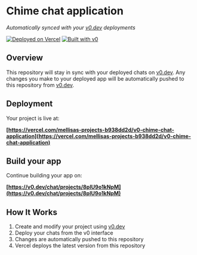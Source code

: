# Chime chat application

*Automatically synced with your [v0.dev](https://v0.dev) deployments*

[![Deployed on Vercel](https://img.shields.io/badge/Deployed%20on-Vercel-black?style=for-the-badge&logo=vercel)](https://vercel.com/mellisas-projects-b938dd2d/v0-chime-chat-application)
[![Built with v0](https://img.shields.io/badge/Built%20with-v0.dev-black?style=for-the-badge)](https://v0.dev/chat/projects/8pIU9o1kNpM)

## Overview

This repository will stay in sync with your deployed chats on [v0.dev](https://v0.dev).
Any changes you make to your deployed app will be automatically pushed to this repository from [v0.dev](https://v0.dev).

## Deployment

Your project is live at:

**[https://vercel.com/mellisas-projects-b938dd2d/v0-chime-chat-application](https://vercel.com/mellisas-projects-b938dd2d/v0-chime-chat-application)**

## Build your app

Continue building your app on:

**[https://v0.dev/chat/projects/8pIU9o1kNpM](https://v0.dev/chat/projects/8pIU9o1kNpM)**

## How It Works

1. Create and modify your project using [v0.dev](https://v0.dev)
2. Deploy your chats from the v0 interface
3. Changes are automatically pushed to this repository
4. Vercel deploys the latest version from this repository